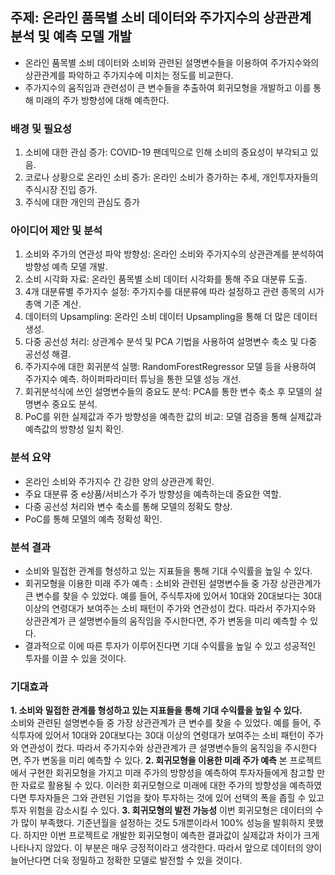 ## 주제: 온라인 품목별 소비 데이터와 주가지수의 상관관계 분석 및 예측 모델 개발
- 온라인 품목별 소비 데이터와 소비와 관련된 설명변수들을 이용하여 주가지수와의 상관관계를 파악하고 주가지수에 미치는 정도를 비교한다. 
- 주가지수의 움직임과 관련성이 큰 변수들을 추출하여 회귀모형을 개발하고 이를 통해 미래의 주가 방향성에 대해 예측한다.

### 배경 및 필요성
1. 소비에 대한 관심 증가: COVID-19 팬데믹으로 인해 소비의 중요성이 부각되고 있음.
2. 코로나 상황으로 온라인 소비 증가: 온라인 소비가 증가하는 추세, 개인투자자들의 주식시장 진입 증가.
3. 주식에 대한 개인의 관심도 증가

### 아이디어 제안 및 분석
1. 소비와 주가의 연관성 파악 방향성: 온라인 소비와 주가지수의 상관관계를 분석하여 방향성 예측 모델 개발.
2. 소비 시각화 자료: 온라인 품목별 소비 데이터 시각화를 통해 주요 대분류 도출.
3. 4개 대분류별 주가지수 설정: 주가지수를 대분류에 따라 설정하고 관련 종목의 시가총액 기준 계산.
4. 데이터의 Upsampling: 온라인 소비 데이터 Upsampling을 통해 더 많은 데이터 생성.
5. 다중 공선성 처리: 상관계수 분석 및 PCA 기법을 사용하여 설명변수 축소 및 다중 공선성 해결.
6. 주가지수에 대한 회귀분석 실행: RandomForestRegressor 모델 등을 사용하여 주가지수 예측. 하이퍼파라미터 튜닝을 통한 모델 성능 개선.
7. 회귀분석식에 쓰인 설명변수들의 중요도 분석: PCA를 통한 변수 축소 후 모델의 설명변수 중요도 분석.
8. PoC를 위한 실제값과 주가 방향성을 예측한 값의 비교: 모델 검증을 통해 실제값과 예측값의 방향성 일치 확인.

### 분석 요약
- 온라인 소비와 주가지수 간 강한 양의 상관관계 확인.  
- 주요 대분류 중 e상품/서비스가 주가 방향성을 예측하는데 중요한 역할.  
- 다중 공선성 처리와 변수 축소를 통해 모델의 정확도 향상.  
- PoC를 통해 모델의 예측 정확성 확인.  

### 분석 결과
- 소비와 밀접한 관계를 형성하고 있는 지표들을 통해 기대 수익률을 높일 수 있다.  
- 회귀모형을 이용한 미래 주가 예측 : 소비와 관련된 설명변수들 중 가장 상관관계가 큰 변수를 찾을 수 있었다. 예를 들어, 주식투자에 있어서 10대와 20대보다는 30대 이상의 연령대가 보여주는 소비 패턴이 주가와 연관성이 컸다. 따라서 주가지수와 상관관계가 큰 설명변수들의 움직임을 주시한다면, 주가 변동을 미리 예측할 수 있다.  
- 결과적으로 이에 따른 투자가 이루어진다면 기대 수익률을 높일 수 있고 성공적인 투자를 이끌 수 있을 것이다.  

### 기대효과
**1. 소비와 밀접한 관계를 형성하고 있는 지표들을 통해 기대 수익률을 높일 수 있다.**  
소비와 관련된 설명변수들 중 가장 상관관계가 큰 변수를 찾을 수 있었다. 예를 들어, 주식투자에 있어서 10대와 20대보다는 30대 이상의 연령대가 보여주는 소비 패턴이 주가와 연관성이 컸다. 따라서 주가지수와 상관관계가 큰 설명변수들의 움직임을 주시한다면, 주가 변동을 미리 예측할 수 있다.
**2. 회귀모형을 이용한 미래 주가 예측**
 본 프로젝트에서 구현한 회귀모형을 가지고 미래 주가의 방향성을 예측하여 투자자들에게 참고할 만한 자료로 활용될 수 있다. 이러한 회귀모형으로 미래에 대한 주가의 방향성을 예측하였다면 투자자들은 그와 관련된 기업을 찾아 투자하는 것에 있어 선택의 폭을 좁힐 수 있고 투자 위험을 감소시킬 수 있다.
**3. 회귀모형의 발전 가능성**
 이번 회귀모형은 데이터의 수가 많이 부족했다. 기준년월을 설정하는 것도 5개뿐이라서 100% 성능을 발휘하지 못했다. 하지만 이번 프로젝트로 개발한 회귀모형이 예측한 결과값이 실제값과 차이가 크게 나타나지 않았다. 이 부분은 매우 긍정적이라고 생각한다. 따라서 앞으로 데이터의 양이 늘어난다면 더욱 정밀하고 정확한 모델로 발전할 수 있을 것이다.
